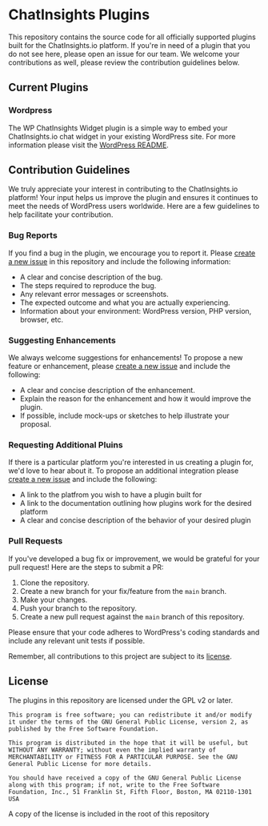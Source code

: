 # ChatInsights Plugins

This repository contains the source code for all officially supported plugins built for the ChatInsights.io platform. If you're in need of a plugin that you do not see here, please open an issue for our team. We welcome your contributions as well, please review the contribution guidelines below.

## Current Plugins

### Wordpress

The WP ChatInsights Widget plugin is a simple way to embed your ChatInsights.io chat widget in your existing WordPress site. For more information please visit the [WordPress README](./wordpress/README.md).

## Contribution Guidelines

We truly appreciate your interest in contributing to the ChatInsights.io platform! Your input helps us improve the plugin and ensures it continues to meet the needs of WordPress users worldwide. Here are a few guidelines to help facilitate your contribution.

### Bug Reports

If you find a bug in the plugin, we encourage you to report it. Please [create a new issue](https://github.com/your-repository-link/issues) in this repository and include the following information:

- A clear and concise description of the bug.
- The steps required to reproduce the bug.
- Any relevant error messages or screenshots.
- The expected outcome and what you are actually experiencing.
- Information about your environment: WordPress version, PHP version, browser, etc.

### Suggesting Enhancements

We always welcome suggestions for enhancements! To propose a new feature or enhancement, please [create a new issue](https://github.com/backslashdev-llc/chatinsights-plugins/issues) and include the following:

- A clear and concise description of the enhancement.
- Explain the reason for the enhancement and how it would improve the plugin.
- If possible, include mock-ups or sketches to help illustrate your proposal.

### Requesting Additional Pluins

If there is a particular platform you're interested in us creating a plugin for, we'd love to hear about it. To propose an additional integration please [create a new issue](https://github.com/backslashdev-llc/chatinsights-plugins/issues) and include the following:

- A link to the platfrom you wish to have a plugin built for
- A link to the documentation outlining how plugins work for the desired platform
- A clear and concise description of the behavior of your desired plugin

### Pull Requests

If you've developed a bug fix or improvement, we would be grateful for your pull request! Here are the steps to submit a PR:

1. Clone the repository.
2. Create a new branch for your fix/feature from the `main` branch.
3. Make your changes.
4. Push your branch to the repository.
5. Create a new pull request against the `main` branch of this repository.

Please ensure that your code adheres to WordPress's coding standards and include any relevant unit tests if possible.

Remember, all contributions to this project are subject to its [license](./LICENSE.txt).


## License

The plugins in this repository are licensed under the GPL v2 or later.

```
This program is free software; you can redistribute it and/or modify it under the terms of the GNU General Public License, version 2, as published by the Free Software Foundation.

This program is distributed in the hope that it will be useful, but WITHOUT ANY WARRANTY; without even the implied warranty of MERCHANTABILITY or FITNESS FOR A PARTICULAR PURPOSE. See the GNU General Public License for more details.

You should have received a copy of the GNU General Public License along with this program; if not, write to the Free Software Foundation, Inc., 51 Franklin St, Fifth Floor, Boston, MA 02110-1301 USA
```

A copy of the license is included in the root of this repository